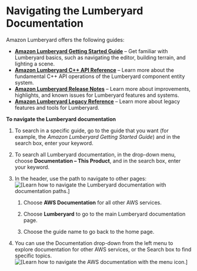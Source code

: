 # Navigating the Lumberyard Documentation<a name="navigating-lumberyard-documentation"></a>

Amazon Lumberyard offers the following guides:
+ **[Amazon Lumberyard Getting Started Guide](https://docs.aws.amazon.com/lumberyard/latest/gettingstartedguide/)** – Get familiar with Lumberyard basics, such as navigating the editor, building terrain, and lighting a scene\. 
+ **[Amazon Lumberyard C\+\+ API Reference](https://docs.aws.amazon.com/lumberyard/latest/apireference/)** – Learn more about the fundamental C\+\+ API operations of the Lumberyard component entity system\. 
+ **[Amazon Lumberyard Release Notes](https://docs.aws.amazon.com/lumberyard/latest/releasenotes/)** – Learn more about improvements, highlights, and known issues for Lumberyard features and systems\.
+  **[Amazon Lumberyard Legacy Reference](https://docs.aws.amazon.com/lumberyard/latest/legacyreference/)** – Learn more about legacy features and tools for Lumberyard\. 

**To navigate the Lumberyard documentation**

1. To search in a specific guide, go to the guide that you want \(for example, the *Amazon Lumberyard Getting Started Guide*\) and in the search box, enter your keyword\.

1. To search all Lumberyard documentation, in the drop\-down menu, choose **Documentation – This Product**, and in the search box, enter your keyword\.

1. In the header, use the path to navigate to other pages:  
![\[Learn how to navigate the Lumberyard documentation with documentation paths.\]](http://docs.aws.amazon.com/lumberyard/latest/userguide/images/lumberyard-documentation-callout.png)

   1. Choose **AWS Documentation** for all other AWS services\.

   1. Choose **Lumberyard** to go to the main Lumberyard documentation page\.

   1. Choose the guide name to go back to the home page\.

1. You can use the Documentation drop\-down from the left menu to explore documentation for other AWS services, or the Search box to find specific topics\.  
![\[Learn how to navigate the AWS documentation with the menu icon.\]](http://docs.aws.amazon.com/lumberyard/latest/userguide/images/lumberyard-documentation-menu.png)